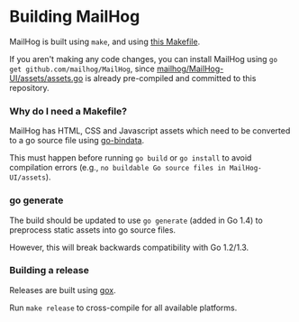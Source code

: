 Building MailHog
================

MailHog is built using `make`, and using [this Makefile](../Makefile).

If you aren't making any code changes, you can install MailHog using
`go get github.com/mailhog/MailHog`, since [mailhog/MailHog-UI/assets/assets.go](https://github.com/mailhog/MailHog-UI/blob/master/assets/assets.go)
is already pre-compiled and committed to this repository.

### Why do I need a Makefile?

MailHog has HTML, CSS and Javascript assets which need to be converted
to a go source file using [go-bindata](https://github.com/jteeuwen/go-bindata).

This must happen before running `go build` or `go install` to avoid compilation
errors (e.g., `no buildable Go source files in MailHog-UI/assets`).

### go generate

The build should be updated to use `go generate` (added in Go 1.4) to
preprocess static assets into go source files.

However, this will break backwards compatibility with Go 1.2/1.3.

### Building a release

Releases are built using [gox](https://github.com/mitchellh/gox).

Run `make release` to cross-compile for all available platforms.
